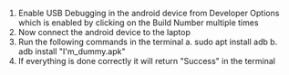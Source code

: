 1. Enable USB Debugging in the android device from Developer Options which is enabled by clicking on the Build Number multiple times
2. Now connect the android device to the laptop
3. Run the following commands in the terminal
    a. sudo apt install adb
    b. adb install "I'm_dummy.apk"
4. If everything is done correctly it will return "Success" in the terminal